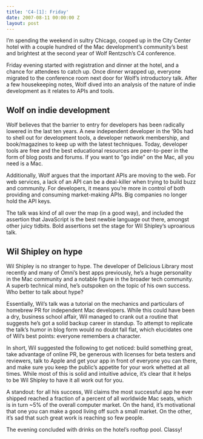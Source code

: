 ```yaml
---
title: 'C4-[1]: Friday'
date: 2007-08-11 00:00:00 Z
layout: post
---
```


I’m spending the weekend in sultry Chicago, cooped up in the City Center hotel with a couple hundred of the Mac development’s community’s best and brightest at the second year of Wolf Rentzsch’s C4 conference.

Friday evening started with registration and dinner at the hotel, and a chance for attendees to catch up. Once dinner wrapped up, everyone migrated to the conference room next door for Wolf’s introductory talk. After a few housekeeping notes, Wolf dived into an analysis of the nature of indie development as it relates to APIs and tools.

Wolf on indie development
-------------------------

Wolf believes that the barrier to entry for developers has been radically lowered in the last ten years. A new independent developer in the ’90s had to shell out for development tools, a developer network membership, and book/magazines to keep up with the latest techniques. Today, developer tools are free and the best educational resources are peer-to-peer in the form of blog posts and forums. If you want to “go indie” on the Mac, all you need is a Mac.

Additionally, Wolf argues that the important APIs are moving to the web. For web services, a lack of an API can be a deal-killer when trying to build buzz and community. For developers, it means you’re more in control of both providing and consuming market-making APIs. Big companies no longer hold the API keys.

The talk was kind of all over the map (in a good way), and included the assertion that JavaScript is the best newbie language out there, amongst other juicy tidbits. Bold assertions set the stage for Wil Shipley’s uproarious talk.

Wil Shipley on hype
-------------------

Wil Shipley is no stranger to hype. The developer of Delicious Library most recently and many of Omni’s best apps previously, he’s a huge personality in the Mac community and a notable figure in the broader tech community. A superb technical mind, he’s outspoken on the topic of his own success. Who better to talk about hype?

Essentially, Wil’s talk was a tutorial on the mechanics and particulars of homebrew PR for independent Mac developers. While this could have been a dry, business school affair, Wil managed to crank out a routine that suggests he’s got a solid backup career in standup. To attempt to replicate the talk’s humor in blog form would no doubt fall flat, which elucidates one of Wil’s best points: everyone remembers a character.

In short, Wil suggested the following to get noticed: build something great, take advantage of online PR, be generous with licenses for beta testers and reviewers, talk to Apple and get your app in front of everyone you can there, and make sure you keep the public’s appetite for your work whetted at all times. While most of this is solid and intuitive advice, it’s clear that it helps to be Wil Shipley to have it all work out for you.

A standout: for all his success, Wil claims the most successful app he ever shipped reached a fraction of a percent of all worldwide Mac seats, which is in turn ~5% of the overall computer market. On the hand, it’s motivational that one you can make a good living off such a small market. On the other, it’s sad that such great work is reaching so few people.

The evening concluded with drinks on the hotel’s rooftop pool. Classy!
